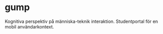 # gump

Kognitiva perspektiv på människa-teknik interaktion.
Studentportal för en mobil användarkontext.
